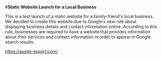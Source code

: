#**Static Website Launch for a Local Business**


This is a test launch of a static website for a family-friend's local business. We decided to create this website due to Google's new rule about displaying business details and contact information online. According to this rule, businesses are required to have a website that provides information about their services and contact information in order to appear in Google search results.


https://austin-export.com/
